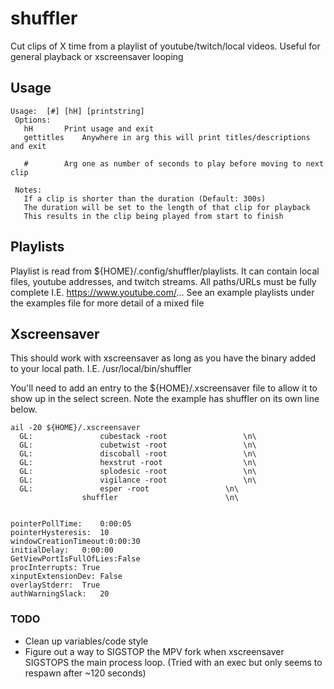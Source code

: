 # shuffler
Cut clips of X time from a playlist of youtube/twitch/local videos. Useful for general playback or xscreensaver looping

## Usage
```
Usage:  [#] [hH] [printstring]
 Options:
   hH		Print usage and exit
   gettitles	Anywhere in arg this will print titles/descriptions and exit
 
   #		Arg one as number of seconds to play before moving to next clip

 Notes:
   If a clip is shorter than the duration (Default: 300s)
   The duration will be set to the length of that clip for playback
   This results in the clip being played from start to finish
```

## Playlists
Playlist is read from ${HOME}/.config/shuffler/playlists.
It can contain local files, youtube addresses, and twitch streams.
All paths/URLs must be fully complete I.E. https://www.youtube.com/...
See an example playlists under the examples file for more detail of a mixed file

## Xscreensaver
This should work with xscreensaver as long as you have the binary added to your local path.
I.E. /usr/local/bin/shuffler

You'll need to add an entry to the ${HOME}/.xscreensaver file to allow it to show up in the select screen.
Note the example has shuffler on its own line below.
```
ail -20 ${HOME}/.xscreensaver 
  GL: 				cubestack -root				    \n\
  GL: 				cubetwist -root				    \n\
  GL: 				discoball -root				    \n\
  GL: 				hexstrut -root				    \n\
  GL: 				splodesic -root				    \n\
  GL: 				vigilance -root				    \n\
  GL: 				esper -root				    \n\
				shuffler					    \n\


pointerPollTime:    0:00:05
pointerHysteresis:  10
windowCreationTimeout:0:00:30
initialDelay:	0:00:00
GetViewPortIsFullOfLies:False
procInterrupts:	True
xinputExtensionDev: False
overlayStderr:	True
authWarningSlack:   20
```

### TODO 
* Clean up variables/code style
* Figure out a way to SIGSTOP the MPV fork when xscreensaver SIGSTOPS the main process loop. (Tried with an exec but only seems to respawn after ~120 seconds)

